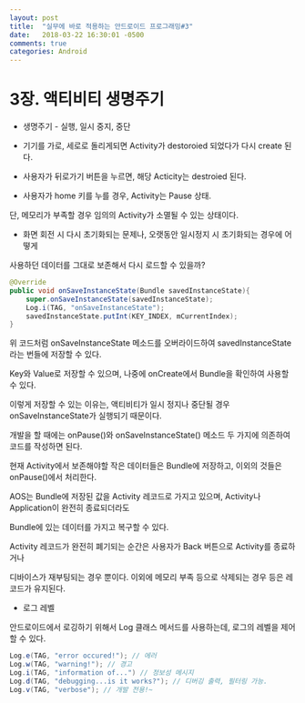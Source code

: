 ```yaml
---
layout: post
title:  "실무에 바로 적용하는 안드로이드 프로그래밍#3"
date:   2018-03-22 16:30:01 -0500
comments: true
categories: Android
---
```


# 3장. 액티비티 생명주기

* 생명주기 - 실행, 일시 중지, 중단

* 기기를 가로, 세로로 돌리게되면 Activity가 destoroied 되었다가 다시 create 된다.

* 사용자가 뒤로가기 버튼을 누르면, 해당 Acticity는 destroied 된다.

* 사용자가 home 키를 누를 경우, Activity는 Pause 상태.

단, 메모리가 부족할 경우 임의의 Activity가 소멸될 수 있는 상태이다.

* 화면 회전 시 다시 초기화되는 문제나, 오랫동안 일시정지 시 초기화되는 경우에 어떻게

사용하던 데이터를 그대로 보존해서 다시 로드할 수 있을까?

```Java
@Override
public void onSaveInstanceState(Bundle savedInstanceState){
    super.onSaveInstanceState(savedInstanceState);
    Log.i(TAG, "onSaveInstanceState");
    savedInstanceState.putInt(KEY_INDEX, mCurrentIndex);
}
```
위 코드처럼 onSaveInstanceState 메소드를 오버라이드하여 savedInstanceState 라는 번들에 저장할 수 있다.

Key와 Value로 저장할 수 있으며, 나중에 onCreate에서 Bundle을 확인하여 사용할 수 있다.

이렇게 저장할 수 있는 이유는, 액티비티가 일시 정지나 중단될 경우 onSaveInstanceState가 실행되기 때문이다.

개발을 할 때에는 onPause()와 onSaveInstanceState() 메소드 두 가지에 의존하여 코드를 작성하면 된다.

현재 Activity에서 보존해야할 작은 데이터들은 Bundle에 저장하고, 이외의 것들은 onPause()에서 처리한다.

AOS는 Bundle에 저장된 값을 Activity 레코드로 가지고 있으며, Activity나 Application이 완전히 종료되더라도

Bundle에 있는 데이터를 가지고 복구할 수 있다.

Activity 레코드가 완전히 폐기되는 순간은 사용자가 Back 버튼으로 Activity를 종료하거나

디바이스가 재부팅되는 경우 뿐이다. 이외에 메모리 부족 등으로 삭제되는 경우 등은 레코드가 유지된다.


* 로그 레벨

안드로이드에서 로깅하기 위해서 Log 클래스 메서드를 사용하는데, 로그의 레벨을 제어할 수 있다.

```Java
Log.e(TAG, "error occured!"); // 에러
Log.w(TAG, "warning!"); // 경고
Log.i(TAG, "information of...") // 정보성 메시지
Log.d(TAG, "debugging...is it works?"); // 디버깅 출력, 필터링 가능.
Log.v(TAG, "verbose"); // 개발 전용!~
```
